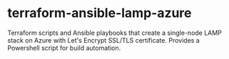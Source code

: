 # terraform-ansible-lamp-azure
  Terraform scripts and Ansible playbooks that create a single-node LAMP stack on Azure with Let's Encrypt SSL/TLS certificate. Provides a Powershell script for build automation. 
